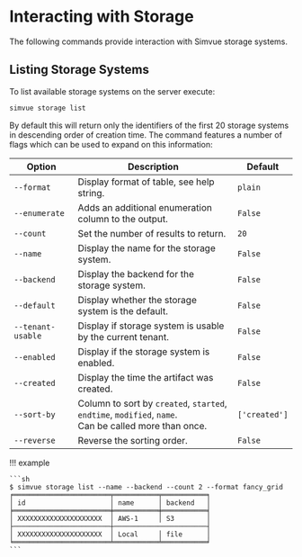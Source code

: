 # Interacting with Storage
The following commands provide interaction with Simvue storage systems.

## Listing Storage Systems

To list available storage systems on the server execute:

```sh
simvue storage list
```

By default this will return only the identifiers of the first 20 storage systems in descending order of creation time. The command
features a number of flags which can be used to expand on this information:

|**Option**    |**Description**|**Default**|
|------|-----------|-------|
|`--format`|Display format of table, see help string.|`plain`|
|`--enumerate`|Adds an additional enumeration column to the output.|`False`|
|`--count`|Set the number of results to return.|`20`|
|`--name`|Display the name for the storage system.|`False`|
|`--backend`|Display the backend for the storage system.|`False`|
|`--default`|Display whether the storage system is the default.|`False`|
|`--tenant-usable`|Display if storage system is usable by the current tenant.|`False`|
|`--enabled`|Display if the storage system is enabled.|`False`|
|`--created`|Display the time the artifact was created.|`False`|
|`--sort-by`|Column to sort by `created`, `started`, `endtime`, `modified`, `name`.<br>Can be called more than once.|`['created']`|
|`--reverse`|Reverse the sorting order.|`False`|

!!! example
    
    ```sh
    $ simvue storage list --name --backend --count 2 --format fancy_grid
    ╒════════════════════════╤═══════════╤═══════════╕
    │ id                     │ name      │ backend   │
    ╞════════════════════════╪═══════════╪═══════════╡
    │ XXXXXXXXXXXXXXXXXXXXX  │ AWS-1     │ S3        │
    ├────────────────────────┼───────────────────────┤
    │ XXXXXXXXXXXXXXXXXXXXX  │ Local     │ file      │
    ╘════════════════════════╧═══════════╧═══════════╛
    ```
